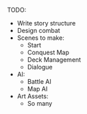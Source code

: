 TODO:
* Write story structure
* Design combat
* Scenes to make:
  * Start
  * Conquest Map
  * Deck Management
  * Dialogue
* AI:
  * Battle AI
  * Map AI
* Art Assets:
  * So many

